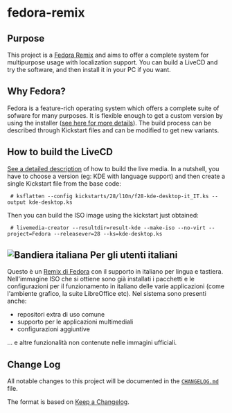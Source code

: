 # fedora-remix

## Purpose
This project is a [Fedora Remix][01] and aims to offer a complete system for multipurpose usage with localization support. You can build a LiveCD and try the software, and then install it in your PC if you want.

## Why Fedora?
Fedora is a feature-rich operating system which offers a complete suite of sofware for many purposes. It is flexible enough to get a custom version by using the installer ([see here for more details][02]).  The build process can be described through Kickstart files and can be modified to get new variants.

## How to build the LiveCD
[See a detailed description][03] of how to build the live media.
In a nutshell, you have to choose a version (eg: KDE with language support) and then create a single Kickstart file from the base code:

```
 # ksflatten --config kickstarts/28/l10n/f28-kde-desktop-it_IT.ks --output kde-desktop.ks
```

Then you can build the ISO image using the kickstart just obtained:

```
 # livemedia-creator --resultdir=result-kde --make-iso --no-virt --project=Fedora --releasever=28 --ks=kde-desktop.ks
```

## ![Bandiera italiana][04] Per gli utenti italiani
Questo è un [Remix di Fedora][01] con il supporto in italiano per lingua e tastiera. Nell'immagine ISO che si ottiene sono già installati i pacchetti e le configurazioni per il funzionamento in italiano delle varie applicazioni (come l'ambiente grafico, la suite LibreOffice etc).
Nel sistema sono presenti anche:

* repositori extra di uso comune
* supporto per le applicazioni multimediali
* configurazioni aggiuntive

... e altre funzionalità non contenute nelle immagini ufficiali.

## Change Log
All notable changes to this project will be documented in the [`CHANGELOG.md`](CHANGELOG.md) file.

The format is based on [Keep a Changelog][05].

[01]: https://fedoraproject.org/wiki/Remix
[02]: https://en.wikipedia.org/wiki/Anaconda_(installer)
[03]: https://fedoraproject.org/wiki/Livemedia-creator-_How_to_create_and_use_a_Live_CD
[04]: http://flagpedia.net/data/flags/mini/it.png
[05]: https://keepachangelog.com/
